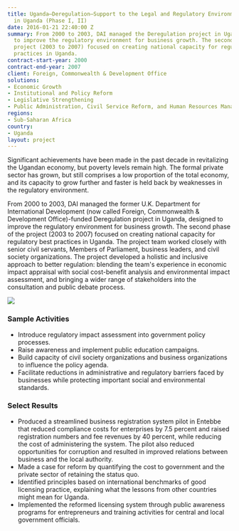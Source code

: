 ```yaml
---
title: Uganda—Deregulation—Support to the Legal and Regulatory Environment for Business
  in Uganda (Phase I, II)
date: 2016-01-21 22:40:00 Z
summary: From 2000 to 2003, DAI managed the Deregulation project in Uganda, designed
  to improve the regulatory environment for business growth. The second phase of the
  project (2003 to 2007) focused on creating national capacity for regulatory best
  practices in Uganda.
contract-start-year: 2000
contract-end-year: 2007
client: Foreign, Commonwealth & Development Office
solutions:
- Economic Growth
- Institutional and Policy Reform
- Legislative Strengthening
- Public Administration, Civil Service Reform, and Human Resources Management
regions:
- Sub-Saharan Africa
country:
- Uganda
layout: project
---
```


Significant achievements have been made in the past decade in revitalizing the Ugandan economy, but poverty levels remain high. The formal private sector has grown, but still comprises a low proportion of the total economy, and its capacity to grow further and faster is held back by weaknesses in the regulatory environment.

From 2000 to 2003, DAI managed the former U.K. Department for International Development (now called Foreign, Commonwealth & Development Office)-funded  Deregulation project in Uganda, designed to improve the regulatory environment for business growth. The second phase of the project (2003 to 2007) focused on creating national capacity for regulatory best practices in Uganda. The project team worked closely with senior civil servants, Members of Parliament, business leaders, and civil society organizations. The project developed a holistic and inclusive approach to better regulation: blending the team's experience in economic impact appraisal with social cost-benefit analysis and environmental impact assessment, and bringing a wider range of stakeholders into the consultation and public debate process.

![][1]

### Sample Activities

* Introduce regulatory impact assessment into government policy processes.
* Raise awareness and implement public education campaigns.
* Build capacity of civil society organizations and business organizations to influence the policy agenda.
* Facilitate reductions in administrative and regulatory barriers faced by businesses while protecting important social and environmental standards.

### Select Results

* Produced a streamlined business registration system pilot in Entebbe that reduced compliance costs for enterprises by 7.5 percent and raised registration numbers and fee revenues by 40 percent, while reducing the cost of administering the system. The pilot also reduced opportunities for corruption and resulted in improved relations between business and the local authority.
* Made a case for reform by quantifying the cost to government and the private sector of retaining the status quo.
* Identified principles based on international benchmarks of good licensing practice, explaining what the lessons from other countries might mean for Uganda.
* Implemented the reformed licensing system through public awareness programs for entrepreneurs and training activities for central and local government officials.

[1]: https://assetify-dai.com/projects/UgandaDeregulation_0.jpg

